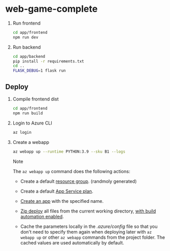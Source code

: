 # web-game-complete


1. Run frontend
    ```sh
    cd app/frontend
    npm run dev
    ```

2. Run backend

    ```sh
    cd app/backend
    pip install -r requirements.txt
    cd ..
    FLASK_DEBUG=1 flask run
    ```


## Deploy

1. Compile frontend dist

    ```sh
    cd app/frontend
    npm run build
    ```

2. Login to Azure CLI

    ```sh
    az login
    ```

3. Create a webapp

    ```sh
    az webapp up --runtime PYTHON:3.9 --sku B1 --logs
    ```

    > [!NOTE]
    > The `az webapp up` command does the following actions:
    >
    >- Create a default [resource group](/cli/azure/group#az-group-create). (randmoly generated)
    >
    >- Create a default [App Service plan](/cli/azure/appservice/plan#az-appservice-plan-create).
    >
    >- [Create an app](/cli/azure/webapp#az-webapp-create) with the specified name.
    >
    >- [Zip deploy](../articles/app-service/deploy-zip.md#deploy-a-zip-package) all files from the current working directory, [with build automation enabled](../articles/app-service/deploy-zip.md#enable-build-automation-for-zip-deploy).
    >
    >- Cache the parameters locally in the *.azure/config* file so that you don't need to specify them again when deploying later with `az webapp up` or other `az webapp` commands from the project folder. The cached values are used automatically by default.
    >